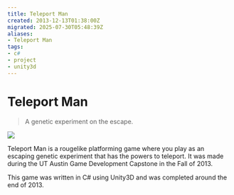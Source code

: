 ```yaml
---
title: Teleport Man
created: 2013-12-13T01:38:00Z
migrated: 2025-07-30T05:48:39Z
aliases:
- Teleport Man
tags:
- c#
- project
- unity3d
---
```


# Teleport Man

> A genetic experiment on the escape.

![](https://www.youtube.com/watch?v=yqZpUgeMnHM)

Teleport Man is a rougelike platforming game where you play as an escaping genetic experiment that has the powers to teleport. It was made during the UT Austin Game Development Capstone in the Fall of 2013.

This game was written in C# using Unity3D and was completed around the end of 2013.
